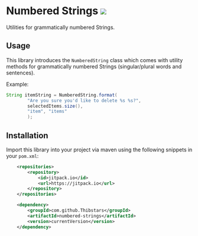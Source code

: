 # Numbered Strings [![](https://jitpack.io/v/Thibstars/numbered-strings.svg)](https://jitpack.io/#Thibstars/numbered-strings)


Utilities for grammatically numbered Strings.

## Usage
This library introduces the `NumberedString` class which comes with utility methods for grammatically numbered Strings (singular/plural words and sentences).

Example:
````java
String itemString = NumberedString.format(
        "Are you sure you'd like to delete %s %s?", 
        selectedItems.size(), 
        "item", "items"
        );
````

## Installation
Import this library into your project via maven using the following snippets in your `pom.xml`:

````xml
	<repositories>
		<repository>
		    <id>jitpack.io</id>
		    <url>https://jitpack.io</url>
		</repository>
	</repositories>
````

````xml
	<dependency>
	    <groupId>com.github.Thibstars</groupId>
	    <artifactId>numbered-strings</artifactId>
	    <version>currentVersion</version>
	</dependency>
````